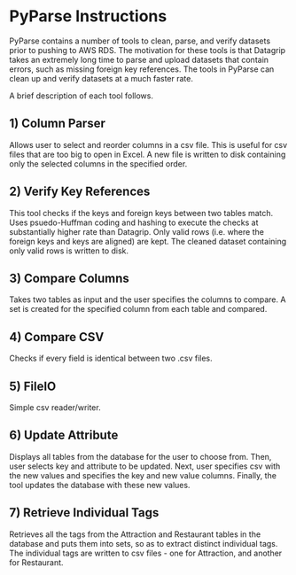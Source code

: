 # PyParse Instructions

PyParse contains a number of tools to clean, parse, and verify datasets prior to pushing to AWS RDS.
The motivation for these tools is that Datagrip takes an extremely long time to parse and upload datasets that contain errors, such as missing foreign key references.
The tools in PyParse can clean up and verify datasets at a much faster rate.

A brief description of each tool follows.

## 1) Column Parser
Allows user to select and reorder columns in a csv file. This is useful for csv files that are too big to open in Excel.
A new file is written to disk containing only the selected columns in the specified order.

## 2) Verify Key References
This tool checks if the keys and foreign keys between two tables match.
Uses psuedo-Huffman coding and hashing to execute the checks at substantially higher rate than Datagrip.
Only valid rows (i.e. where the foreign keys and keys are aligned) are kept. The cleaned dataset containing only valid rows is written to disk.

## 3) Compare Columns
Takes two tables as input and the user specifies the columns to compare. A set is created for the specified column from each table and compared.

## 4) Compare CSV
Checks if every field is identical between two .csv files.

## 5) FileIO
Simple csv reader/writer.

## 6) Update Attribute
Displays all tables from the database for the user to choose from. Then, user selects key and attribute to be updated. Next, user specifies csv with the new values and specifies the key and new value columns. Finally, the tool updates the database with these new values.

## 7) Retrieve Individual Tags
Retrieves all the tags from the Attraction and Restaurant tables in the database and puts them into sets, so as to extract distinct individual tags.
The individual tags are written to csv files - one for Attraction, and another for Restaurant.
